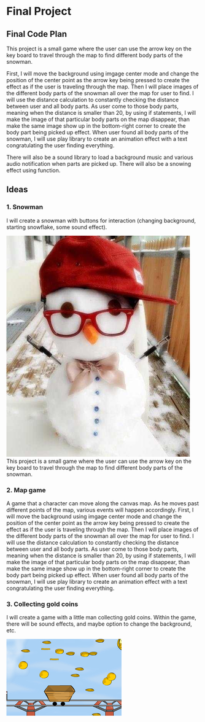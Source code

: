 # Final Project

## Final Code Plan

This project is a small game where the user can use the arrow key on the key board to travel through the map to find different body parts of the snowman.

First, I will move the background using imgage center mode and change the position of the center point as the arrow key being pressed to create the effect as if the user is traveling through the map. Then I will place images of the different body parts of the snowman all over the map for user to find. I will use the distance calculation to constantly checking the distance between user and all body parts. As user come to those body parts, meaning when the distance is smaller than 20, by using if statements, I will make the image of that particular body parts on the map disappear, than make the same image show up in the bottom-right corner to create the body part being picked up effect. When user found all body parts of the snowman, I will use play library to create an animation effect with a text congratulating  the user finding everything.


There will also be a sound library to load a background music and various audio notification when parts are picked up. There will also be a snowing effect using function.

## Ideas

### 1. Snowman
I will create a snowman with buttons for interaction (changing background, starting snowflake, some sound effect).

![Snowman Image](img/snowman.jpg)
This project is a small game where the user can use the arrow key on the key board to travel through the map to find different body parts of the snowman.

### 2. Map game
A game that a character can move along the canvas map. As he moves past different points of the map, various events will happen accordingly.
First, I will move the background using imgage center mode and change the position of the center point as the arrow key being pressed to create the effect as if the user is traveling through the map. Then I will place images of the different body parts of the snowman all over the map for user to find. I will use the distance calculation to constantly checking the distance between user and all body parts. As user come to those body parts, meaning when the distance is smaller than 20, by using if statements, I will make the image of that particular body parts on the map disappear, than make the same image show up in the bottom-right corner to create the body part being picked up effect. When user found all body parts of the snowman, I will use play library to create an animation effect with a text congratulating  the user finding everything.

### 3. Collecting gold coins
I will create a game with a little man collecting gold coins. Within the game, there will be sound effects, and maybe option to change the background, etc. 

![catch gold coin example](img/goldcoin.jpg)



